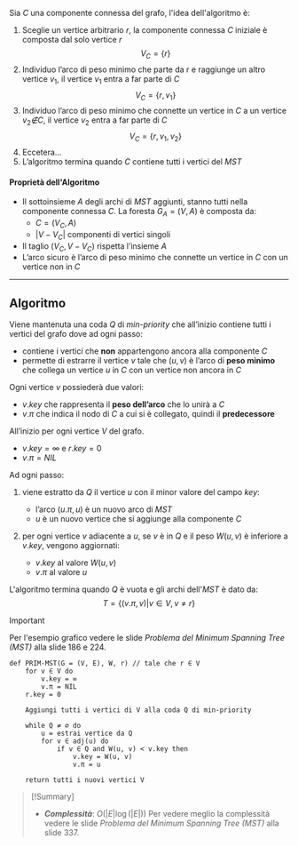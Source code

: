 Sia $C$ una componente connessa del grafo, l'idea dell'algoritmo è:
1. Sceglie un vertice arbitrario $r$, la componente connessa $C$ iniziale è composta dal solo vertice $r$ $$V_C = \{r\}$$
2. Individuo l’arco di peso minimo che parte da r e raggiunge un altro vertice $v_1$, il vertice $v_1$ entra a far parte di $C$ $$V_C = \{r, v_1\}$$
3. Individuo l’arco di peso minimo che connette un vertice in $C$ a un vertice $v_2 \not∈ C$, il vertice $v_2$ entra a far parte di $C$ $$V_C = \{r, v_1, v_2\}$$
4. Eccetera...
5. L’algoritmo termina quando $C$ contiene tutti i vertici del $MST$

#### Proprietà dell'Algoritmo

- Il sottoinsieme $A$ degli archi di $MST$ aggiunti, stanno tutti nella componente connessa $C$. La foresta $G_A = (V,A)$ è composta da: 
	- $C = (V_C, A)$
	- $|V-V_C|$ componenti di vertici singoli
- Il taglio $(V_C, V-V_C)$ rispetta l’insieme $A$
- L’arco sicuro è l’arco di peso minimo che connette un vertice in $C$ con un vertice non in $C$

---
## Algoritmo

Viene mantenuta una coda $Q$ di *min-priority* che all’inizio contiene tutti i vertici del grafo dove ad ogni passo:
- contiene i vertici che **non** appartengono ancora alla componente $C$
- permette di estrarre il vertice $v$ tale che $(u,v)$ è l’arco di **peso minimo** che collega un vertice $u$ in $C$ con un vertice non ancora in $C$

Ogni vertice $v$ possiederà due valori:
- $v.key$ che rappresenta il **peso dell’arco** che lo unirà a $C$ 
- $v.π$ che indica il nodo di $C$ a cui si è collegato, quindi il **predecessore**

All’inizio per ogni vertice $V$ del grafo.
- $v.key = ∞$ e $r.key = 0$
- $v.π = NIL$

Ad ogni passo:
1. viene estratto da $Q$ il vertice $u$ con il minor valore del campo $key$:
	- l’arco $(u.π, u)$ è un nuovo arco di $MST$
	- $u$ è un nuovo vertice che si aggiunge alla componente $C$

2. per ogni vertice $v$ adiacente a $u$, se $v$ è in $Q$ e il peso $W(u, v)$ è inferiore a $v.key$, vengono aggiornati:
	- $v.key$ al valore $W(u,v)$
	- $v.π$ al valore $u$

L'algoritmo termina quando $Q$ è vuota e gli archi dell'$MST$ è dato da:
$$T = \{(v.π, v) | v ∈ V, v ≠ r\}$$

>[!Important]
>Per l'esempio grafico vedere le slide *Problema del Minimum Spanning Tree (MST)* alla slide $186$ e $224$. 

``` Pseudocodice TI:"PRIM-MST" "FOLD"
def PRIM-MST(G = (V, E), W, r) // tale che r ∈ V
	for v ∈ V do
		v.key = ∞
		v.π = NIL
	r.key = 0
	
	Aggiungi tutti i vertici di V alla coda Q di min-priority

	while Q ≠ ∅ do
		u = estrai vertice da Q
		for v ∈ adj(u) do
			if v ∈ Q and W(u, v) < v.key then
				v.key = W(u, v)
				v.π = u

	return tutti i nuovi vertici V
```

> [!Summary]
>- ***Complessità***: $O(|E| \log(|E|))$
>Per vedere meglio la complessità vedere le slide *Problema del Minimum Spanning Tree (MST)* alla slide $337$.